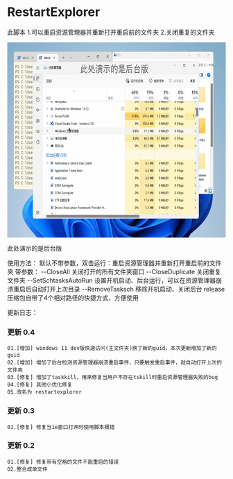 # RestartExplorer
此脚本
  1.可以重启资源管理器并重新打开重启前的文件夹
  2.关闭重复的文件夹
  
​<img src="https://raw.githubusercontent.com/Yuphiz/Public/main/RestartExplorer/%E9%87%8D%E5%90%AF%E8%B5%84%E6%BA%90%E7%AE%A1%E7%90%86%E5%99%A8%E8%87%AA%E5%8A%A8%E6%89%93%E5%BC%80%E4%B8%8A%E6%AC%A1%E7%9B%AE%E5%BD%95.gif"  height = "450" alt="GUI demo" align=center />
  
此处演示的是后台版

使用方法：
默认不带参数，双击运行：重启资源管理器并重新打开重启前的文件夹
带参数：
--CloseAll 关闭打开的所有文件夹窗口
--CloseDuplicate 关闭重复文件夹
--SetSchtasksAutoRun 设置开机启动、后台运行，可以在资源管理器崩溃重启后自动打开上次目录
--RemoveTasksch 移除开机启动、关闭后台
release压缩包自带了4个相对路径的快捷方式，方便使用
	

更新日志：
### 更新 0.4  
	01.[增加] windows 11 dev版快速访问(主文件夹)换了新的guid，本次更新增加了新的guid
	02.[增加] 增加了后台检测资源管理器崩溃重启事件，只要触发重启事件，就自动打开上次的文件夹
	03.[修复] 增加了taskkill，用来修复当用户不存在tskill时重启资源管理器失败的bug
	04.[修复] 其他小优化修复
	05.改名为 restartexplorer
  
### 更新 0.3  
	01.[修复] 修复当ie窗口打开时使用脚本报错
  
### 更新 0.2 
	01.[修复] 修复带有空格的文件不能重启的错误
	02.整合成单文件

   
